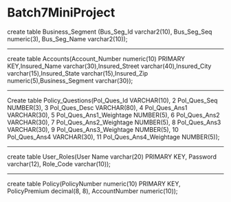 # Batch7MiniProject

create table Business_Segment (Bus_Seg_Id varchar2(10), Bus_Seg_Seq numeric(3), Bus_Seg_Name varchar2(10));


-----------------------------------------------------------------------------------------------------------------------------------------------------------------------------------


 create table Accounts(Account_Number numeric(10) PRIMARY KEY,Insured_Name varchar(30),Insured_Street varchar(40),Insured_City varchar(15),Insured_State varchar(15),Insured_Zip numeric(5),Business_Segment varchar(30));
 
 
 ------------------------------------------------------------------------------------------------------------------------------------------------------------------------------
 Create table Policy_Questions(Pol_Ques_Id VARCHAR(10),
  2  Pol_Ques_Seq NUMBER(3),
  3  Pol_Ques_Desc VARCHAR(80),
  4  Pol_Ques_Ans1 VARCHAR(30),
  5  Pol_Ques_Ans1_Weightage NUMBER(5),
  6  Pol_Ques_Ans2 VARCHAR(30),
  7  Pol_Ques_Ans2_Weightage NUMBER(5),
  8  Pol_Ques_Ans3 VARCHAR(30),
  9  Pol_Ques_Ans3_Weightage NUMBER(5),
 10  Pol_Ques_Ans4 VARCHAR(30),
 11  Pol_Ques_Ans4_Weightage NUMBER(5));
 
 
 ------------------------------------------------------------------------------------------------------------------------------------------------------------------------------------------------------------------
 
 create table User_Roles(User Name varchar(20) PRIMARY KEY, Password varchar(12), Role_Code varchar(10));
 
-------------------------------------------------------------------------------------------------------------------------------------------------------------------------------------------------------------------------------------------------------------------------
 
 
 create table Policy(PolicyNumber numeric(10) PRIMARY KEY, PolicyPremium decimal(8, 8), AccountNumber numeric(10));
 
 
 
 
 





